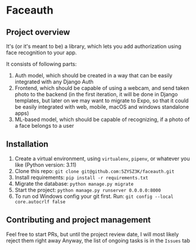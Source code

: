 # Faceauth
## Project overview
It's (or it's meant to be) a library, which lets you add authorization using face recognition to your app.

It consists of following parts:
1. Auth model, which should be created in a way that can be easily integrated with any Django Auth
2. Frontend, which should be capable of using a webcam, and send taken photo to the backend (in the first iteration, it will be done in Django templates, but later on we may want to migrate to Expo, so that it could be easily integrated with web, mobile, macOS and windows standalone apps)
3. ML-based model, which should be capable of recognizing, if a photo of a face belongs to a user

## Installation

1. Create a virtual environment, using `virtualenv`, `pipenv`, or whatever you like (Python version: 3.11)
2. Clone this repo: `git clone git@github.com:5ZYSZ3K/faceauth.git`
3. Install requirements: `pip install -r requirements.txt`
4. Migrate the database: `python manage.py migrate`
5. Start the project: `python manage.py runserver 0.0.0.0:8000`
6. To run od Windows config your git first. Run: `git config --local core.autocrlf false`
   



## Contributing and project management

Feel free to start PRs, but until the project review date, I will most likely reject them right away
Anyway, the list of ongoing tasks is in the `Issues` tab
